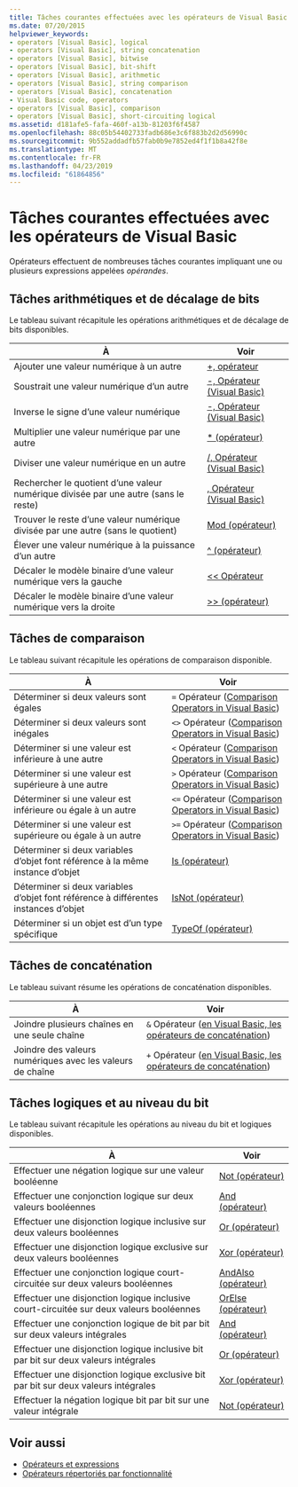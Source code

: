 ```yaml
---
title: Tâches courantes effectuées avec les opérateurs de Visual Basic
ms.date: 07/20/2015
helpviewer_keywords:
- operators [Visual Basic], logical
- operators [Visual Basic], string concatenation
- operators [Visual Basic], bitwise
- operators [Visual Basic], bit-shift
- operators [Visual Basic], arithmetic
- operators [Visual Basic], string comparison
- operators [Visual Basic], concatenation
- Visual Basic code, operators
- operators [Visual Basic], comparison
- operators [Visual Basic], short-circuiting logical
ms.assetid: d181afe5-fafa-460f-a13b-81203f6f4587
ms.openlocfilehash: 88c05b54402733fadb686e3c6f883b2d2d56990c
ms.sourcegitcommit: 9b552addadfb57fab0b9e7852ed4f1f1b8a42f8e
ms.translationtype: MT
ms.contentlocale: fr-FR
ms.lasthandoff: 04/23/2019
ms.locfileid: "61864856"
---
```

# <a name="common-tasks-performed-with-visual-basic-operators"></a>Tâches courantes effectuées avec les opérateurs de Visual Basic
Opérateurs effectuent de nombreuses tâches courantes impliquant une ou plusieurs expressions appelées *opérandes*.  
  
## <a name="arithmetic-and-bit-shift-tasks"></a>Tâches arithmétiques et de décalage de bits  
 Le tableau suivant récapitule les opérations arithmétiques et de décalage de bits disponibles.  
  
|À|Voir|  
|---|---|  
|Ajouter une valeur numérique à un autre|[+, opérateur](../../../../visual-basic/language-reference/operators/addition-operator.md)|  
|Soustrait une valeur numérique d’un autre|[-, Opérateur (Visual Basic)](../../../../visual-basic/language-reference/operators/subtraction-operator.md)|  
|Inverse le signe d’une valeur numérique|[-, Opérateur (Visual Basic)](../../../../visual-basic/language-reference/operators/subtraction-operator.md)|  
|Multiplier une valeur numérique par une autre|[* (opérateur)](../../../../visual-basic/language-reference/operators/multiplication-operator.md)|  
|Diviser une valeur numérique en un autre|[/, Opérateur (Visual Basic)](../../../../visual-basic/language-reference/operators/floating-point-division-operator.md)|  
|Rechercher le quotient d’une valeur numérique divisée par une autre (sans le reste)|[\, Opérateur (Visual Basic)](../../../../visual-basic/language-reference/operators/integer-division-operator.md)|  
|Trouver le reste d’une valeur numérique divisée par une autre (sans le quotient)|[Mod (opérateur)](../../../../visual-basic/language-reference/operators/mod-operator.md)|  
|Élever une valeur numérique à la puissance d’un autre|[^ (opérateur)](../../../../visual-basic/language-reference/operators/exponentiation-operator.md)|  
|Décaler le modèle binaire d’une valeur numérique vers la gauche|[<\< Opérateur](../../../../visual-basic/language-reference/operators/left-shift-operator.md)|  
|Décaler le modèle binaire d’une valeur numérique vers la droite|[>> (opérateur)](../../../../visual-basic/language-reference/operators/right-shift-operator.md)|  
  
## <a name="comparison-tasks"></a>Tâches de comparaison  
 Le tableau suivant récapitule les opérations de comparaison disponible.  
  
|À|Voir|  
|---|---|  
|Déterminer si deux valeurs sont égales|`=` Opérateur ([Comparison Operators in Visual Basic](../../../../visual-basic/programming-guide/language-features/operators-and-expressions/comparison-operators.md))|  
|Déterminer si deux valeurs sont inégales|`<>` Opérateur ([Comparison Operators in Visual Basic](../../../../visual-basic/programming-guide/language-features/operators-and-expressions/comparison-operators.md))|  
|Déterminer si une valeur est inférieure à une autre|`<` Opérateur ([Comparison Operators in Visual Basic](../../../../visual-basic/programming-guide/language-features/operators-and-expressions/comparison-operators.md))|  
|Déterminer si une valeur est supérieure à une autre|`>` Opérateur ([Comparison Operators in Visual Basic](../../../../visual-basic/programming-guide/language-features/operators-and-expressions/comparison-operators.md))|  
|Déterminer si une valeur est inférieure ou égale à un autre|`<=` Opérateur ([Comparison Operators in Visual Basic](../../../../visual-basic/programming-guide/language-features/operators-and-expressions/comparison-operators.md))|  
|Déterminer si une valeur est supérieure ou égale à un autre|`>=` Opérateur ([Comparison Operators in Visual Basic](../../../../visual-basic/programming-guide/language-features/operators-and-expressions/comparison-operators.md))|  
|Déterminer si deux variables d’objet font référence à la même instance d’objet|[Is (opérateur)](../../../../visual-basic/language-reference/operators/is-operator.md)|  
|Déterminer si deux variables d’objet font référence à différentes instances d’objet|[IsNot (opérateur)](../../../../visual-basic/language-reference/operators/isnot-operator.md)|  
|Déterminer si un objet est d’un type spécifique|[TypeOf (opérateur)](../../../../visual-basic/language-reference/operators/typeof-operator.md)|  
  
## <a name="concatenation-tasks"></a>Tâches de concaténation  
 Le tableau suivant résume les opérations de concaténation disponibles.  
  
|À|Voir|  
|---|---|  
|Joindre plusieurs chaînes en une seule chaîne|`&` Opérateur ([en Visual Basic, les opérateurs de concaténation](../../../../visual-basic/programming-guide/language-features/operators-and-expressions/concatenation-operators.md))|  
|Joindre des valeurs numériques avec les valeurs de chaîne|`+` Opérateur ([en Visual Basic, les opérateurs de concaténation](../../../../visual-basic/programming-guide/language-features/operators-and-expressions/concatenation-operators.md))|  
  
## <a name="logical-and-bitwise-tasks"></a>Tâches logiques et au niveau du bit  
 Le tableau suivant récapitule les opérations au niveau du bit et logiques disponibles.  
  
|À|Voir|  
|---|---|  
|Effectuer une négation logique sur une valeur booléenne|[Not (opérateur)](../../../../visual-basic/language-reference/operators/not-operator.md)|  
|Effectuer une conjonction logique sur deux valeurs booléennes|[And (opérateur)](../../../../visual-basic/language-reference/operators/and-operator.md)|  
|Effectuer une disjonction logique inclusive sur deux valeurs booléennes|[Or (opérateur)](../../../../visual-basic/language-reference/operators/or-operator.md)|  
|Effectuer une disjonction logique exclusive sur deux valeurs booléennes|[Xor (opérateur)](../../../../visual-basic/language-reference/operators/xor-operator.md)|  
|Effectuer une conjonction logique court-circuitée sur deux valeurs booléennes|[AndAlso (opérateur)](../../../../visual-basic/language-reference/operators/andalso-operator.md)|  
|Effectuer une disjonction logique inclusive court-circuitée sur deux valeurs booléennes|[OrElse (opérateur)](../../../../visual-basic/language-reference/operators/orelse-operator.md)|  
|Effectuer une conjonction logique de bit par bit sur deux valeurs intégrales|[And (opérateur)](../../../../visual-basic/language-reference/operators/and-operator.md)|  
|Effectuer une disjonction logique inclusive bit par bit sur deux valeurs intégrales|[Or (opérateur)](../../../../visual-basic/language-reference/operators/or-operator.md)|  
|Effectuer une disjonction logique exclusive bit par bit sur deux valeurs intégrales|[Xor (opérateur)](../../../../visual-basic/language-reference/operators/xor-operator.md)|  
|Effectuer la négation logique bit par bit sur une valeur intégrale|[Not (opérateur)](../../../../visual-basic/language-reference/operators/not-operator.md)|  
  
## <a name="see-also"></a>Voir aussi

- [Opérateurs et expressions](../../../../visual-basic/programming-guide/language-features/operators-and-expressions/index.md)
- [Opérateurs répertoriés par fonctionnalité](../../../../visual-basic/language-reference/operators/operators-listed-by-functionality.md)
